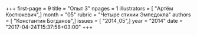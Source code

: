 +++
first-page = 9
title = "Опыт 3"
npages = 1
illustrators = [ "Артём Костюкевич",]
month = "05"
rubric = "Четыре стихии Эмпедокла"
authors = [ "Константин Богданов",]
issues = [ "2014_05",]
year = "2014"
date = "2017-04-24T15:37:58+03:00"
+++
